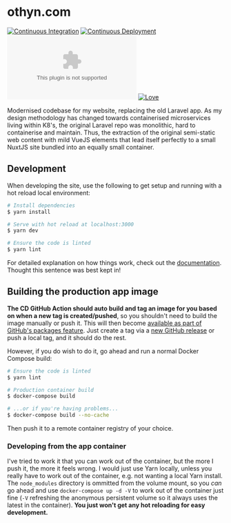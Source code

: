 # othyn.com

[![Continuous Integration](https://github.com/othyn/othyn.com/actions/workflows/ci.yml/badge.svg)](https://github.com/othyn/othyn.com/actions/workflows/ci.yml)
[![Continuous Deployment](https://github.com/othyn/othyn.com/actions/workflows/cd.yml/badge.svg)](https://github.com/othyn/othyn.com/actions/workflows/cd.yml)
[![GitHub license](https://img.shields.io/github/license/othyn/othyn.com)](https://github.com/othyn/othyn.com/blob/main/LICENSE)
[![Love](https://img.shields.io/badge/built%20with-love-red)](https://img.shields.io/badge/built%20with-love-red)

Modernised codebase for my website, replacing the old Laravel app. As my design methodology has changed towards containerised microservices living within K8's, the original Laravel repo was monolithic, hard to containerise and maintain. Thus, the extraction of the original semi-static web content with mild VueJS elements that lead itself perfectly to a small NuxtJS site bundled into an equally small container.

## Development

When developing the site, use the following to get setup and running with a hot reload local environment:

```bash
# Install dependencies
$ yarn install

# Serve with hot reload at localhost:3000
$ yarn dev

# Ensure the code is linted
$ yarn lint
```

For detailed explanation on how things work, check out the [documentation](https://nuxtjs.org). Thought this sentence was best kept in!

## Building the production app image

**The CD GitHub Action should auto build and tag an image for you based on when a new tag is created/pushed**, so you shouldn't need to build the image manually or push it. This will then become [available as part of GitHub's packages feature](https://github.com/othyn/othyn.com/pkgs/container/othyn.com). Just create a tag via a [new GitHub release](https://github.com/othyn/othyn.com/releases) or push a local tag, and it should do the rest.

However, if you do wish to do it, go ahead and run a normal Docker Compose build:

```bash
# Ensure the code is linted
$ yarn lint

# Production container build
$ docker-compose build

# ...or if you're having problems...
$ docker-compose build --no-cache
```

Then push it to a remote container registry of your choice.

### Developing from the app container

I've tried to work it that you can work out of the container, but the more I push it, the more it feels wrong. I would just use Yarn locally, unless you really have to work out of the container, e.g. not wanting a local Yarn install. The `node_modules` directory is ommitted from the volume mount, so you _can_ go ahead and use `docker-compose up -d -V` to work out of the container just fine (`-V` refreshing the anonymous persistent volume so it always uses the latest in the container). **You just won't get any hot reloading for easy development.**
